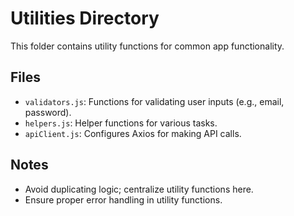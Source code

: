 # Utilities Directory

This folder contains utility functions for common app functionality.

## Files
- `validators.js`: Functions for validating user inputs (e.g., email, password).
- `helpers.js`: Helper functions for various tasks.
- `apiClient.js`: Configures Axios for making API calls.

## Notes
- Avoid duplicating logic; centralize utility functions here.
- Ensure proper error handling in utility functions.
